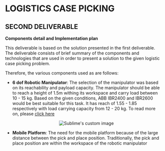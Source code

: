 
# LOGISTICS CASE PICKING

## SECOND DELIVERABLE

**Components detail and Implementation plan**

This deliverable is based on the solution presented in the first deliverable. The deliverable consists of brief summary 
of the components and technologies that are used in order to present a solution to the given logistic case picking problem.

Therefore, the various components used as are follows:

* **6 dof Robotic Manipulator**: The selection of the manipulator was based on its reachability and payload capacity. The manipulator 
  should be able to reach a height of 1.5m withing its workspace and carry load between 10 - 15 kg. Based on the given conditions, 
  ABB IBR2400 and IBR2600 would be best suitable for this task. It has reach of 1.55 - 1.85 respectively with load carrying capacity
  from 12 - 20 kg. To read more on, please [click here](https://new.abb.com/products/robotics/industrial-robots/robot-selector)
  <p align="center">
  <img src="https://drive.google.com/uc?export=view&id=13_EwEY7583n2_S4qesi8AydiIFFW0fBn" alt="Sublime's custom image"/>
</p>
  

* **Mobile Platform**: The need for the mobile platform because of the large distance between the pick and place position.
  Traditionally, the pick and place position are within the workspace of the robotic manipulator